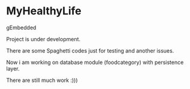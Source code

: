 # MyHealthyLife

gEmbedded

Project is under development.

There are some Spaghetti codes just for testing and another issues.

Now i am working on database module (foodcategory) with persistence layer.

There are still much work :)))

